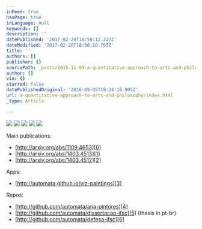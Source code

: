 ```yaml
---
inFeed: true
hasPage: true
inLanguage: null
keywords: []
description: ''
datePublished: '2017-02-20T18:50:12.227Z'
dateModified: '2017-02-20T18:50:10.765Z'
title: ''
authors: []
publisher: {}
sourcePath: _posts/2015-11-09-a-quantitative-approach-to-arts-and-philosophy.md
author: []
via: {}
starred: false
datePublishedOriginal: '2016-09-05T18:24:18.905Z'
url: a-quantitative-approach-to-arts-and-philosophy/index.html
_type: Article

---
```

![](https://the-grid-user-content.s3-us-west-2.amazonaws.com/a6e2d6ac-664f-41e0-a56d-9c7843ded34d.jpg)
![](https://the-grid-user-content.s3-us-west-2.amazonaws.com/249cb293-c366-48c4-a9bd-89d83bac4bef.jpg)
![](https://the-grid-user-content.s3-us-west-2.amazonaws.com/a86c3882-5f1a-4554-850a-6dbc9c1a5c57.jpg)
![](https://the-grid-user-content.s3-us-west-2.amazonaws.com/3e32cc66-a0a0-4be4-affc-7f3cf3eb1c3d.jpg)
![](https://the-grid-user-content.s3-us-west-2.amazonaws.com/69295391-86a7-4031-9856-927bc93d5dc9.jpg)

Main publications:

* [http://arxiv.org/abs/1109.4653][0]
* [http://arxiv.org/abs/1403.4513][1]
* [http://arxiv.org/abs/1403.4512][2]

Apps:

* [http://automata.github.io/viz-paintings][3]

Repos:

* [http://github.com/automata/ana-pintores][4]
* [http://github.com/automata/dissertacao-ifsc][5] (thesis in pt-br)
* [http://github.com/automata/defesa-ifsc][6]

[0]: http://web.archive.org/web/20150206075137/http://arxiv.org/abs/1109.4653
[1]: http://web.archive.org/web/20150206075137/http://arxiv.org/abs/1403.4513
[2]: http://web.archive.org/web/20150206075137/http://arxiv.org/abs/1403.4512
[3]: http://web.archive.org/web/20150206075137/http://automata.github.io/viz-paintings
[4]: http://web.archive.org/web/20150206075137/http://github.com/automata/ana-pintores
[5]: http://web.archive.org/web/20150206075137/http://github.com/automata/dissertacao-ifsc
[6]: http://web.archive.org/web/20150206075137/http://github.com/automata/defesa-ifsc